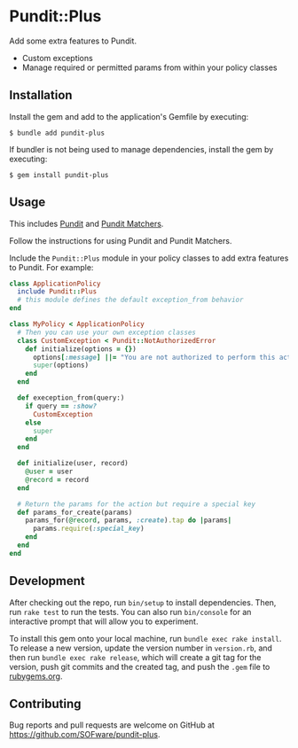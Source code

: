 # Pundit::Plus

Add some extra features to Pundit.

- Custom exceptions
- Manage required or permitted params from within your policy classes

## Installation

Install the gem and add to the application's Gemfile by executing:

    $ bundle add pundit-plus

If bundler is not being used to manage dependencies, install the gem by executing:

    $ gem install pundit-plus

## Usage

This includes [Pundit](https://github.com/varvet/pundit) and [Pundit Matchers](https://github.com/pundit-community/pundit-matchers).

Follow the instructions for using Pundit and Pundit Matchers.

Include the `Pundit::Plus` module in your policy classes to add extra features to Pundit. For example:

```ruby
class ApplicationPolicy
  include Pundit::Plus
  # this module defines the default exception_from behavior
end

class MyPolicy < ApplicationPolicy
  # Then you can use your own exception classes
  class CustomException < Pundit::NotAuthorizedError
    def initialize(options = {})
      options[:message] ||= "You are not authorized to perform this action."
      super(options)
    end
  end

  def exeception_from(query:)
    if query == :show?
      CustomException
    else
      super
    end
  end

  def initialize(user, record)
    @user = user
    @record = record
  end

  # Return the params for the action but require a special key
  def params_for_create(params)
    params_for(@record, params, :create).tap do |params|
      params.require(:special_key)
    end
  end
end
```

## Development

After checking out the repo, run `bin/setup` to install dependencies. Then, run `rake test` to run the tests. You can also run `bin/console` for an interactive prompt that will allow you to experiment.

To install this gem onto your local machine, run `bundle exec rake install`. To release a new version, update the version number in `version.rb`, and then run `bundle exec rake release`, which will create a git tag for the version, push git commits and the created tag, and push the `.gem` file to [rubygems.org](https://rubygems.org).

## Contributing

Bug reports and pull requests are welcome on GitHub at https://github.com/SOFware/pundit-plus.
